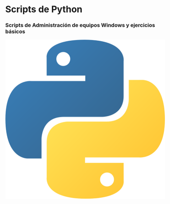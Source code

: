 # Scripts de Python

### Scripts de Administración de equipos Windows y ejercicios básicos

![python](./python.png)
